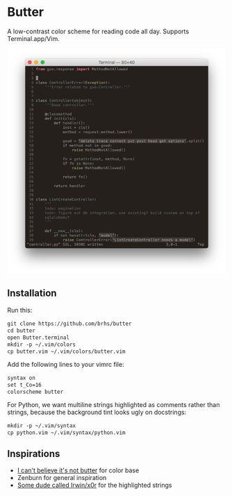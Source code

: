 # Butter

A low-contrast color scheme for reading code all day. Supports
Terminal.app/Vim.

![](screenshot.png#1)

## Installation

Run this:

```
git clone https://github.com/brhs/butter
cd butter
open Butter.terminal
mkdir -p ~/.vim/colors
cp butter.vim ~/.vim/colors/butter.vim
```

Add the following lines to your vimrc file:

```
syntax on
set t_Co=16
colorscheme butter
```

For Python, we want multiline strings highlighted as comments rather than
strings, because the background tint looks ugly on docstrings:

```
mkdir -p ~/.vim/syntax
cp python.vim ~/.vim/syntax/python.vim
```

## Inspirations

 * [I can't believe it's not butter](http://dotshare.it/dots/672/) for color base
 * Zenburn for general inspiration
 * [Some dude called Irwin/x0r](https://hostr.co/files/lwioNAx/capture.png) for the highlighted strings

